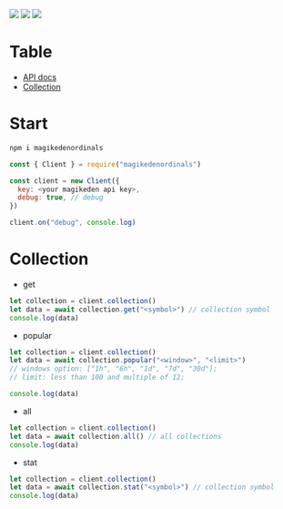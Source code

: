 <p ="center">
   <img src="https://img.shields.io/npm/dt/magikedenordinals?style=for-the-badge">
   <img src="https://img.shields.io/npm/v/magikedenordinals?style=for-the-badge">
   <a href = "https://discord.com/invite/zMpN575jyD" > <img src="https://img.shields.io/badge/Server-Invite-brightgreen" href = "">
   </a>
</p>

# Table 
- [API docs](https://docs.magiceden.io/reference/ordinals-overview)
- [Collection](#Collection)

# Start
```bash
npm i magikedenordinals
```

```js
const { Client } = require("magikedenordinals")

const client = new Client({
  key: <your magikeden api key>,
  debug: true, // debug
})

client.on("debug", console.log)
```

# Collection
+ get
```js
let collection = client.collection()
let data = await collection.get("<symbol>") // collection symbol
console.log(data)
```

+ popular
```js
let collection = client.collection()
let data = await collection.popular("<window>", "<limit>")
// windows option: ["1h", "6h", "1d", "7d", "30d"];
// limit: less than 100 and multiple of 12;

console.log(data)
```

+ all
```js
let collection = client.collection()
let data = await collection.all() // all collections
console.log(data)
```

+ stat
```js
let collection = client.collection()
let data = await collection.stat("<symbol>") // collection symbol
console.log(data)
```